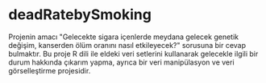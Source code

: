 # deadRatebySmoking
Projenin amacı "Gelecekte sigara içenlerde meydana gelecek genetik değişim, kanserden ölüm oranını nasıl etkileyecek?" 
sorusuna bir cevap bulmaktır.
Bu proje R dili ile eldeki veri setlerini kullanarak gelecekle ilgili bir durum hakkında çıkarım yapma, ayrıca bir veri manipülasyon ve veri görselleştirme projesidir.
